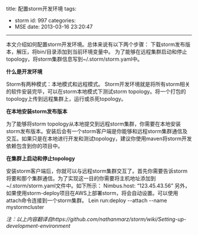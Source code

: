 title: 配置storm开发环境
tags:
  - storm
id: 997
categories:
  - MSE
date: 2013-03-16 23:20:47
---

本文介绍如何配置storm开发环境。总体来说有以下两个步骤：
下载storm发布版本，解压，将bin/目录添加到当前环境变量中。
为了能够在远程集群启动和停止topology，将storm集群信息写到~/.storm/storm.yaml中。

**什么是开发环境**

Storm有两种模式：本地模式和远程模式。
Storm开发环境就是将所有storm相关的软件安装完毕，可以在storm本地模式下测试storm topology。将一个打包的topology上传到远程集群上，运行或杀死topology。

**在本地安装storm发布版本**

为了能够将storm topology从本地提交到远程storm集群，你需要在本地安装storm发布版本。安装后会有一个storm客户端是你能够和远程storm集群通信及交互。如果只是在本地进行开发和测试topology，建议你使用maven将storm开发依赖包含到你的项目中。

**在集群上启动和停止topology**

安装storm客户端后，你就可以与远程storm集群交互了。首先你需要告诉storm将要和那个集群通信。为了实现这一目的你需要将主机地址添加到~/.storm/storm.yaml文件中。如下所示：
Nimbus.host: “123.45.43.56”
另外，如果使用storm-deploy项目在AWS上部署storm，将会自动设置。可以使用attach命令连接到一个storm集群。
Lein run:deploy --attach --name mystormcluster

_注：以上内容翻译自https://github.com/nathanmarz/storm/wiki/Setting-up-development-environment_